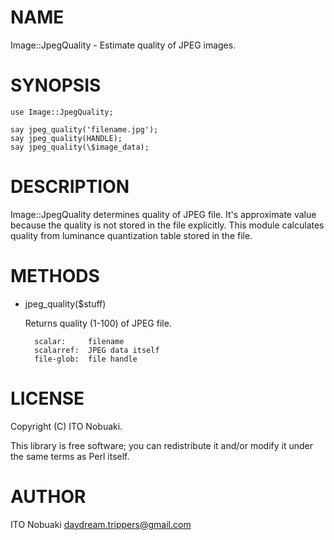 
# NAME

Image::JpegQuality - Estimate quality of JPEG images.

# SYNOPSIS

    use Image::JpegQuality;

    say jpeg_quality('filename.jpg');
    say jpeg_quality(HANDLE);
    say jpeg_quality(\$image_data);

# DESCRIPTION

Image::JpegQuality determines quality of JPEG file.
It's approximate value because the quality is not stored in the file explicitly.
This module calculates quality from luminance quantization table stored in the file.

# METHODS

- jpeg\_quality($stuff)

    Returns quality (1-100) of JPEG file.

        scalar:     filename
        scalarref:  JPEG data itself
        file-glob:  file handle

# LICENSE

Copyright (C) ITO Nobuaki.

This library is free software; you can redistribute it and/or modify
it under the same terms as Perl itself.

# AUTHOR

ITO Nobuaki <daydream.trippers@gmail.com>
